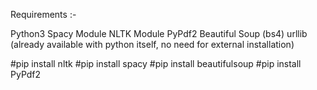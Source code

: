 Requirements :-

Python3
Spacy Module 
NLTK Module
PyPdf2
Beautiful Soup (bs4)
urllib (already available with python itself, no need for external installation)


#pip install nltk
#pip install spacy
#pip install beautifulsoup
#pip install PyPdf2